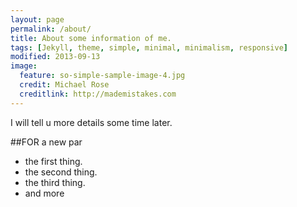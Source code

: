 ```yaml
---
layout: page
permalink: /about/
title: About some information of me.
tags: [Jekyll, theme, simple, minimal, minimalism, responsive]
modified: 2013-09-13
image:
  feature: so-simple-sample-image-4.jpg
  credit: Michael Rose
  creditlink: http://mademistakes.com
---
```


I will tell u more details some time later.

##FOR a new par


* the first thing.
* the second thing.
* the third thing.
* and more

[^1]: Example: *domain.com/category-name/post-title*
